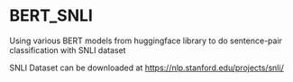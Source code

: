 # BERT_SNLI
Using various BERT models from huggingface library to do sentence-pair classification with SNLI dataset

SNLI Dataset can be downloaded at https://nlp.stanford.edu/projects/snli/
